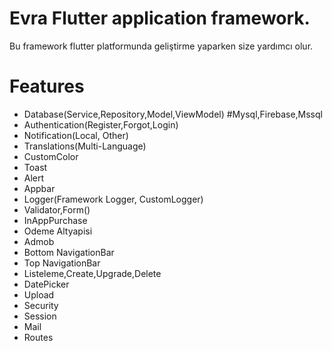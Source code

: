 # Evra Flutter application framework.
  Bu framework flutter platformunda geliştirme yaparken size yardımcı olur.
# Features
- Database(Service,Repository,Model,ViewModel) #Mysql,Firebase,Mssql 
- Authentication(Register,Forgot,Login)
- Notification(Local, Other)
- Translations(Multi-Language)
- CustomColor
- Toast
- Alert
- Appbar 
- Logger(Framework Logger, CustomLogger)
- Validator,Form()
- InAppPurchase
- Odeme Altyapisi
- Admob
- Bottom NavigationBar
- Top NavigationBar
- Listeleme,Create,Upgrade,Delete
- DatePicker
- Upload
- Security
- Session 
- Mail
- Routes
